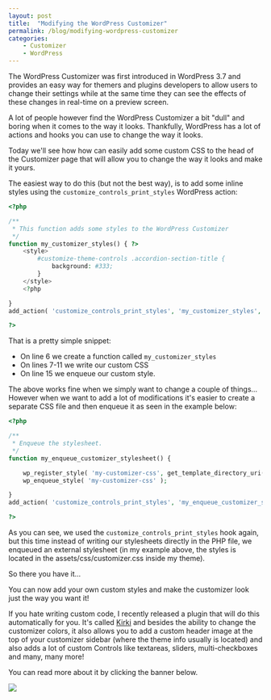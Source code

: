 ```yaml
---
layout: post
title:  "Modifying the WordPress Customizer"
permalink: /blog/modifying-wordpress-customizer
categories:
    - Customizer
    - WordPress
---
```


The WordPress Customizer was first introduced in WordPress 3.7 and provides an easy way for themers and plugins developers to allow users to change their settings while at the same time they can see the effects of these changes in real-time on a preview screen.

A lot of people however find the WordPress Customizer a bit "dull" and boring when it comes to the way it looks.
Thankfully, WordPress has a lot of actions and hooks you can use to change the way it looks.

Today we'll see how how can easily add some custom CSS to the head of the Customizer page that will allow you to change the way it looks and make it yours.

The easiest way to do this (but not the best way), is to add some inline styles using the `customize_controls_print_styles` WordPress action:

```php
<?php

/**
 * This function adds some styles to the WordPress Customizer
 */
function my_customizer_styles() { ?>
	<style>
		#customize-theme-controls .accordion-section-title {
			background: #333;
		}
	</style>
	<?php

}
add_action( 'customize_controls_print_styles', 'my_customizer_styles', 999 );

?>
```

That is a pretty simple snippet:

* On line 6 we create a function called `my_customizer_styles`
* On lines 7-11 we write our custom CSS
* On line 15 we enqueue our custom style.

The above works fine when we simply want to change a couple of things...
However when we want to add a lot of modifications it's easier to create a separate CSS file and then enqueue it as seen in the example below:

```php
<?php

/**
 * Enqueue the stylesheet.
 */
function my_enqueue_customizer_stylesheet() {

	wp_register_style( 'my-customizer-css', get_template_directory_uri() . 'assets/css/customizer.css', NULL, NULL, 'all' );
	wp_enqueue_style( 'my-customizer-css' );

}
add_action( 'customize_controls_print_styles', 'my_enqueue_customizer_stylesheet' );

?>
```
As you can see, we used the `customize_controls_print_styles` hook again, but this time instead of writing our stylesheets directly in the PHP file, we enqueued an external stylesheet (in my example above, the styles is located in the assets/css/customizer.css inside my theme).

So there you have it...

You can now add your own custom styles and make the customizer look just the way you want it!

If you hate writing custom code, I recently released a plugin that will do this automatically for you.
It's called [Kirki](http://kirki.org) and besides the ability to change the customizer colors, it also allows you to add a custom header image at the top of your customizer sidebar (where the theme info usually is located) and also adds a lot of custom Controls like textareas, sliders, multi-checkboxes and many, many more!

You can read more about it by clicking the banner below.

<a href="http://kirki.org" alt="Kirki Customizer Customizations WordPress Plugin"><img src="/img/kirki-banner.png"></a>
